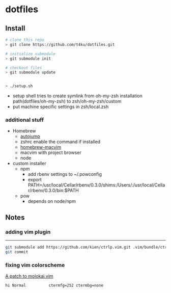 dotfiles
=======

Install
-------

```bash
# clone this repo
> git clone https://github.com/t4ku/dotfiles.git

# initialize submodule
> git submodule init

# checkout files
> git submodule update


> ./setup.sh
```

* setup shell tries to create symlink from oh-my-zsh installation path(dotfiles/oh-my-zsh) to zsh/oh-my-zsh/custom
* put machine specific settings in zsh/local.zsh

### additional stuff

* Homebrew
  * [autojump](https://github.com/joelthelion/autojump/)
   * zshrc enable the command if installed
  * [homebrew-macvim](https://github.com/ryuk/homebrew-macvim)
   * macvim with project browser
  * node
* custom installer
  * npm
    * add rbenv settings to ~/.powconfig
    * export PATH=/usr/local/Cellar/rbenv/0.3.0/shims:/Users/:/usr/local/Cellar/rbenv/0.3.0/bin:$PATH
  * pow
    * depends on node/npm


Notes
-----

### adding vim plugin
----

```bash
git submodule add https://github.com/kien/ctrlp.vim.git .vim/bundle/ctrlp.vim
git commit
```

### fixing vim colorscheme

[A patch to molokai.vim](https://gist.github.com/3351367)

```
hi Normal          ctermfg=252 ctermbg=none
```

